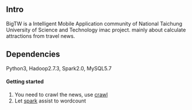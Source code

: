 ## Intro

BigTW is a Intelligent Mobile Application community of National Taichung University of Science and Technology imac project. mainly about calculate attractions from travel news.

## Dependencies

Python3, Hadoop2.7.3, Spark2.0, MySQL5.7

#### Getting started

1. You need to crawl the news, use [crawl]
2. Let [spark] assist to wordcount

[crawl]:<./crawl>
[spark]:<./analysis>
